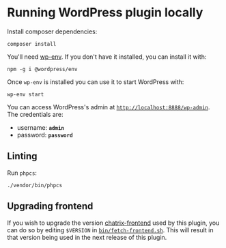 # Running WordPress plugin locally

Install composer dependencies:

```shell
composer install
```

You'll need [wp-env](https://developer.wordpress.org/block-editor/reference-guides/packages/packages-env/). If you don't
have it installed, you can install it with:

```shell
npm -g i @wordpress/env
```

Once `wp-env` is installed you can use it to start WordPress with:

```shell
wp-env start
```

You can access WordPress's admin at [`http://localhost:8888/wp-admin`](http://localhost:8888/wp-admin). The credentials
are:

- username: **`admin`**
- password: **`password`**

## Linting
Run `phpcs`:

```shell
./vendor/bin/phpcs
```

## Upgrading frontend
If you wish to upgrade the version [chatrix-frontend](https://github.com/Automattic/chatrix-frontend) used by this plugin, you can do so by editing `$VERSION` in [`bin/fetch-frontend.sh`](bin/fetch-frontend.sh). This will result in that version being used in the next release of this plugin. 
